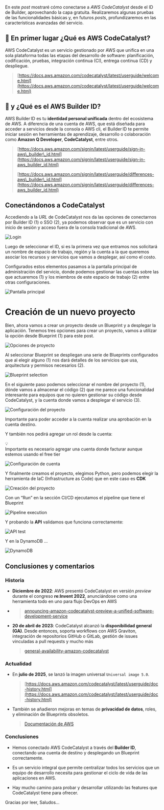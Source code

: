 En este *post* mostraré cómo conectarse a *AWS CodeCatalyst* desde el ID de Builder, aprovechando la capa gratuita. Realizaremos algunas pruebas de las funcionalidades básicas y, en futuros *posts*, profundizaremos en las características avanzadas del servicio.

## 🚀 En primer lugar ¿Qué es AWS CodeCatalyst?

AWS CodeCatalyst es un servicio gestionado por AWS que unifica en una sola plataforma todas las etapas del desarrollo de software: planificación, codificación, pruebas, integración continua (CI), entrega continua (CD) y despliegue.

> [https://docs.aws.amazon.com/codecatalyst/latest/userguide/welcome.html](https://docs.aws.amazon.com/codecatalyst/latest/userguide/welcome.html)

## 👷 y ¿Qué es el AWS Builder ID?

AWS Builder ID es tu **identidad personal unificada** dentro del ecosistema de AWS. A diferencia de una cuenta de AWS, que está diseñada para acceder a servicios desde la consola o AWS cli, el Builder ID te permite iniciar sesión en herramientas de aprendizaje, desarrollo o colaboración como **Amazon Q Developer**, **CodeCatalyst**, entre otros.

> [https://docs.aws.amazon.com/signin/latest/userguide/sign-in-aws\_builder\_id.html](https://docs.aws.amazon.com/signin/latest/userguide/sign-in-aws_builder_id.html)
> 
> [https://docs.aws.amazon.com/signin/latest/userguide/differences-aws\_builder\_id.html](https://docs.aws.amazon.com/signin/latest/userguide/differences-aws_builder_id.html)

## Conectándonos a CodeCatalyst

Accediendo a la *URL* de CodeCatalyst nos da las opciones de conectarnos por Builder ID (1) o SSO (2), ya podemos observar que es un servicio con inicio de sesión y acceso fuera de la consola tradicional de AWS.

![Login](https://i.imgur.com/PLACEHOLDER1.png)

Luego de seleccionar el ID, si es la primera vez que entramos nos solicitará un nombre de espacio de trabajo, región y la cuenta a la que queremos asociar los recursos y servicios que vamos a desplegar, así como el costo.

Configurados estos elementos pasamos a la pantalla principal de administración del servicio, donde podemos gestionar las cuentas sobre las que actuaremos (1) y los miembros de este espacio de trabajo (2) entre otras configuraciones.

![Pantalla principal](https://i.imgur.com/PLACEHOLDER2.png)

# Creación de un nuevo proyecto

Bien, ahora vamos a crear un proyecto desde un Blueprint y a desplegar la aplicación. Tenemos tres opciones para crear un proyecto, vamos a utilizar la opción desde Blueprint (1) para este post.

![Opciones de proyecto](https://i.imgur.com/PLACEHOLDER3.png)

Al seleccionar Blueprint se despliegan una serie de Blueprints configurados que al elegir alguno (1) nos dará detalles de los servicios que usa, arquitectura y permisos necesarios (2).

![Blueprint selection](https://i.imgur.com/PLACEHOLDER4.png)

En el siguiente paso podemos seleccionar el nombre del proyecto (1), dónde vamos a almacenar el código (2) que me parece una funcionalidad interesante para equipos que no quieren gestionar su código desde CodeCatalyst, y la cuenta donde vamos a desplegar el servicio (3).

![Configuración del proyecto](https://i.imgur.com/PLACEHOLDER5.png)

Importante para poder acceder a la cuenta realizar una aprobación en la cuenta destino.

Y también nos pedirá agregar un rol desde la cuenta:

<div data-node-type="callout">
<div data-node-type="callout-emoji">💡</div>
<div data-node-type="callout-text">Importante es necesario agregar una cuenta donde facturar aunque estemos usando el free tier</div>
</div>

![Configuración de cuenta](https://i.imgur.com/PLACEHOLDER6.png)

Y finalmente creamos el proyecto, elegimos Python, pero podemos elegir la herramienta de IaC (Infrastructure as Code) que en este caso es **CDK**

![Creación del proyecto](https://i.imgur.com/PLACEHOLDER7.png)

Con un “Run” en la sección CI/CD ejecutamos el pipeline que tiene el Blueprint

![Pipeline execution](https://i.imgur.com/PLACEHOLDER8.png)

Y probando la **API** validamos que funciona correctamente:

![API test](https://i.imgur.com/PLACEHOLDER9.png)

Y en la DynamoDB …

![DynamoDB](https://i.imgur.com/PLACEHOLDER10.png)

## Conclusiones y comentarios

### Historia

* **Diciembre de 2022**: AWS presentó CodeCatalyst en versión *preview* durante el congreso **re:Invent 2022**, anunciándose como una herramienta todo en uno para flujo DevOps en AWS
    
* > [announcing-amazon-codecatalyst-preview-a-unified-software-development-service](https://aws.amazon.com/blogs/aws/announcing-amazon-codecatalyst-preview-a-unified-software-development-service)
    
* **20 de abril de 2023**: CodeCatalyst alcanzó la **disponibilidad general (GA)**. Desde entonces, soporta workflows con AWS Graviton, integración de repositorios GitHub o GitLab, gestión de issues vinculadas a pull requests y mucho más
    
    > [general-availability-amazon-codecatalyst](https://aws.amazon.com/about-aws/whats-new/2023/04/general-availability-amazon-codecatalyst/)
    

### Actualidad

* En **julio de 2025**, se lanzó la imagen universal `Universal image 5.0`.
    
    > [https://docs.aws.amazon.com/codecatalyst/latest/userguide/doc-history.html](https://docs.aws.amazon.com/codecatalyst/latest/userguide/doc-history.html)
    
* También se añadieron mejoras en temas de **privacidad de datos**, roles, y eliminación de Blueprints obsoletos.
    
    > [Documentación de AWS](https://docs.aws.amazon.com/codecatalyst/latest/userguide/doc-history.html)
    

### Conclusiones

* Hemos conectado AWS CodeCatalyst a través del **Builder ID**, conectando una cuenta de destino y desplegando un Blueprint correctamente.
    
* Es un servicio integral que permite centralizar todos los servicios que un equipo de desarrollo necesita para gestionar el ciclo de vida de las aplicaciones en AWS.
    
* Hay mucho camino para probar y desarrollar utilizando las features que CodeCatalyst tiene para ofrecer.
    

Gracias por leer, Saludos…